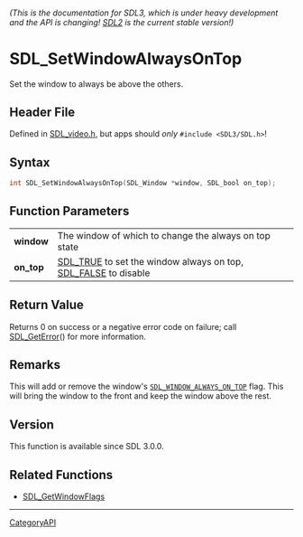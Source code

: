 ###### (This is the documentation for SDL3, which is under heavy development and the API is changing! [SDL2](https://wiki.libsdl.org/SDL2/) is the current stable version!)
# SDL_SetWindowAlwaysOnTop

Set the window to always be above the others.

## Header File

Defined in [SDL_video.h](https://github.com/libsdl-org/SDL/blob/main/include/SDL3/SDL_video.h), but apps should _only_ `#include <SDL3/SDL.h>`!

## Syntax

```c
int SDL_SetWindowAlwaysOnTop(SDL_Window *window, SDL_bool on_top);

```

## Function Parameters

|                |                                                                                         |
| -------------- | --------------------------------------------------------------------------------------- |
| **window**     | The window of which to change the always on top state                                   |
| **on_top**     | [SDL_TRUE](SDL_TRUE) to set the window always on top, [SDL_FALSE](SDL_FALSE) to disable |

## Return Value

Returns 0 on success or a negative error code on failure; call
[SDL_GetError](SDL_GetError)() for more information.

## Remarks

This will add or remove the window's
[`SDL_WINDOW_ALWAYS_ON_TOP`](SDL_WINDOW_ALWAYS_ON_TOP) flag. This will
bring the window to the front and keep the window above the rest.

## Version

This function is available since SDL 3.0.0.

## Related Functions

* [SDL_GetWindowFlags](SDL_GetWindowFlags)

----
[CategoryAPI](CategoryAPI)


